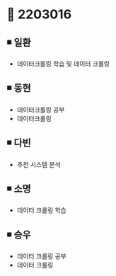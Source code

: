 # 📌 2203016

## ◾ 일환

- 데이터크롤링 학습 및 데이터 크롤링

## ◾ 동현

- 데이터크롤링 공부
- 데이터크롤링

## ◾ 다빈

- 추천 시스템 분석

## ◾ 소명

- 데이터 크롤링 학습

## ◾ 승우

- 데이터 크롤링 공부
- 데이터 크롤링
